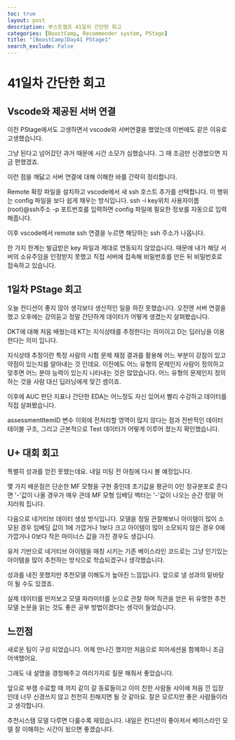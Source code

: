 ```yaml
---
toc: true
layout: post
description: 부스트캠프 41일차 간단한 회고
categories: [BoostCamp, Recommender system, PStage]
title: "[BoostCamp]Day41 PStage1"
search_exclude: False
---
```

# 41일차 간단한 회고

## Vscode와 제공된 서버 연결

이전 PStage에서도 고생하면서 vscode와 서버연결을 했었는데 이번에도 같은 이유로 고생했습니다.

그냥 된다고 넘어갔던 과거 때문에 시간 소모가 심했습니다. 그 때 조금만 신경썼으면 지금 편했겠죠.

이런 점을 깨닳고 서버 연결에 대해 이해한 바를 간략히 정리합니다.

Remote 확장 파일을 설치하고 vscode에서 새 ssh 호스트 추가를 선택합니다. 이 행위는 config 파일을 보다 쉽게 채우는 방식입니다. ssh -i key위치 사용자이름(root)@ssh주소 -p 포트번호를 입력하면 config 파일에 필요한 정보를 자동으로 입력해줍니다.

이후 vscode에서 remote ssh 연결을 누르면 해당하는 ssh 주소가 나옵니다.

한 가지 한계는 발급받은 key 파일과 제대로 연동되지 않았습니다. 때문에 내가 해당 서버의 소유주임을 인정받지 못했고 직접 서버에 접속해 비밀번호를 만든 뒤 비밀번호로 접속하고 있습니다.

## 1일차 PStage 회고

오늘 컨디션이 좋지 않아 생각보다 생산적인 일을 하진 못했습니다. 오전엔 서버 연결을 했고 오후에는 강의듣고 정말 간단하게 데이터가 어떻게 생겼는지 살펴봤습니다.

DKT에 대해 처음 배웠는데 KT는 지식상태를 추정한다는 의미이고 D는 딥러닝을 이용한다는 의미 입니다.

지식상태 추정이란 특정 사람의 시험 문제 채점 결과를 활용해 어느 부분이 강점이 있고 약점이 있는지를 알아내는 것 인데요. 이전에도 어느 유형의 문제인지 사람이 정의하고 맞추면 어느 분야 능력이 있는지 나타내는 것은 많았습니다. 어느 유형의 문제인지 정의하는 것을 사람 대신 딥러닝에게 맞긴 셈이죠.

이후에 AUC 판단 지표나 간단한 EDA는 어느정도 자신 있어서 빨리 수강하고 데이터를 직접 살펴봤습니다.

assessmentItemID 변수 이외에 전처리할 영역이 많지 않다는 점과 전반적인 데이터 테이블 구조, 그리고 근본적으로 Test 데이터가 어떻게 이루어 졌는지 확인했습니다.

## U+ 대회 회고

특별히 성과를 얻진 못했는데요. 내일 미팅 전 아침에 다시 볼 예정입니다.

몇 가지 배운점은 단순한 MF 모형을 구현 중인데 초기값을 평균이 0인 정규분포로 준다면 '-'값이 나올 경우가 매우 큰데 MF 모형 임베딩 벡터는 '-'값이 나오는 순간 정말 어지러워 집니다.

다음으로 네거티브 데이터 생성 방식입니다. 모델을 정밀 관찰해보니 아이템이 많이 소모된 경우 임베딩 값이 1에 가깝거나 1보다 크고 아이템이 많이 소모되지 않은 경우 0에 가깝거나 0보다 작은 마이너스 값을 가진 경우도 생깁니다.

유저 기반으로 네거티브 아이템을 매칭 시키는 기존 베이스라인 코드로는 그냥 인기있는 아이템을 많이 추천하는 방식으로 학습되겠구나 생각했습니다.

성과를 내진 못했지만 추천모델 이해도가 높아진 느낌입니다. 앞으로 낼 성과의 밑바탕이 될 수도 있겠죠.

실제 데이터를 만저보고 모델 파라미터를 눈으로 관찰 하며 직관을 얻은 뒤 유명한 추천 모델 논문을 읽는 것도 좋은 공부 방법이겠다는 생각이 들었습니다.

## 느낀점

새로운 팀이 구성 되었습니다. 어제 만나긴 했지만 처음으로 피어세션을 함께하니 조금 어색했어요.

그래도 내 설명을 경청해주고 여러가지로 질문 해줘서 좋았습니다.

앞으로 부캠 수료할 때 까지 같이 갈 동료들이고 이미 친한 사람들 사이에 처음 낀 입장인데 너무 신경쓰지 않고 천천히 친해지면 될 것 같아요. 잘은 모르지만 좋은 사람들이라고 생각합니다.

추천시스템 모델 다루면 다룰수록 재밌습니다. 내일은 컨디션이 좋아져서 베이스라인 모델 잘 이해하는 시간이 됬으면 좋겠습니다.